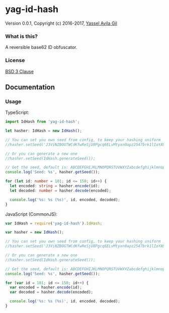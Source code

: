 yag-id-hash
=====

Version 0.0.1, Copyright (c) 2016-2017, [Yassel Avila Gil](http://yasselavila.com)

### What is this?

A reversible base62 ID obfuscator.

### License

[BSD 3 Clause](./LICENSE.txt)

## Documentation

### Usage

TypeScript:
```ts
import IdHash from 'yag-id-hash';

let hasher: IdHash = new IdHash();

// You can set you own seed from config, to keep your hashing uniform
//hasher.setSeed('J3ViNZBOGTWCdKfwReSjU8Pgcq6ELvMtyxn0apz2547brk1lIoYA9suhDmFHQX');

// Or you can generate a new one
//hasher.setSeed(IdHash.generateSeed());

// Get the seed, default is: ABCDEFGHIJKLMNOPQRSTUVWXYZabcdefghijklmnopqrstuvwxyz0123456789
console.log('Seed: %s', hasher.getSeed());

for (let id: number = 101; id <= 150; id++) {
  let encoded: string = hasher.encode(id);
  let decoded: number = hasher.decode(encoded);

  console.log('%s: %s (%s)', id, encoded, decoded);
}
```

JavaScript (CommonJS):
```js
var IdHash = require('yag-id-hash').IdHash;

var hasher = new IdHash();

// You can set you own seed from config, to keep your hashing uniform
//hasher.setSeed('J3ViNZBOGTWCdKfwReSjU8Pgcq6ELvMtyxn0apz2547brk1lIoYA9suhDmFHQX');

// Or you can generate a new one
//hasher.setSeed(IdHash.generateSeed());

// Get the seed, default is: ABCDEFGHIJKLMNOPQRSTUVWXYZabcdefghijklmnopqrstuvwxyz0123456789
console.log('Seed: %s', hasher.getSeed());

for (var id = 101; id <= 150; id++) {
  var encoded = hasher.encode(id);
  var decoded = hasher.decode(encoded);

  console.log('%s: %s (%s)', id, encoded, decoded);
}
```
